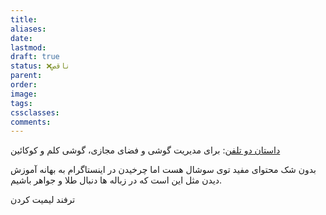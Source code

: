 ```yaml
---
title: 
aliases: 
date: 
lastmod: 
draft: true
status: ❌ناقص
parent: 
order: 
image: 
tags: 
cssclasses: 
comments:
---
```



[داستان دو تلفن](https://www.readtrung.com/p/the-tale-of-two-phones): برای مدیریت گوشی و فضای مجازی، گوشی کلم و کوکائین

بدون شک محتوای مفید توی سوشال هست اما چرخیدن در اینستاگرام به بهانه آموزش دیدن مثل این است که در زباله ها دنبال طلا و جواهر باشیم.

ترفند لیمیت کردن